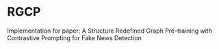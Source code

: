 # RGCP

Implementation for paper: A Structure Redefined Graph Pre-training with Contrastive Prompting for Fake News Detection
